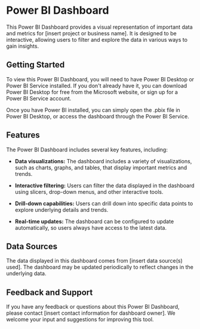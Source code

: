 
# Power BI Dashboard

This Power BI Dashboard provides a visual representation of important data and metrics for [insert project or business name]. It is designed to be interactive, allowing users to filter and explore the data in various ways to gain insights.

## Getting Started

To view this Power BI Dashboard, you will need to have Power BI Desktop or Power BI Service installed. If you don't already have it, you can download Power BI Desktop for free from the Microsoft website, or sign up for a Power BI Service account.

Once you have Power BI installed, you can simply open the .pbix file in Power BI Desktop, or access the dashboard through the Power BI Service.

## Features

The Power BI Dashboard includes several key features, including:

- **Data visualizations:** The dashboard includes a variety of visualizations, such as charts, graphs, and tables, that display important metrics and trends.

- **Interactive filtering:** Users can filter the data displayed in the dashboard using slicers, drop-down menus, and other interactive tools.

- **Drill-down capabilities:** Users can drill down into specific data points to explore underlying details and trends.

- **Real-time updates:** The dashboard can be configured to update automatically, so users always have access to the latest data.

## Data Sources

The data displayed in this dashboard comes from [insert data source(s) used]. The dashboard may be updated periodically to reflect changes in the underlying data.

## Feedback and Support

If you have any feedback or questions about this Power BI Dashboard, please contact [insert contact information for dashboard owner]. We welcome your input and suggestions for improving this tool.